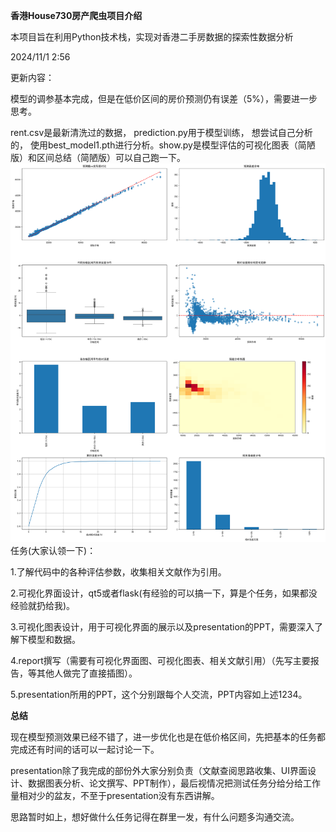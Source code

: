 **香港House730房产爬虫项目介绍‌**

本项目旨在利用Python技术栈，实现对香港二手房数据的探索性数据分析

2024/11/1 2:56

更新内容：

模型的调参基本完成，但是在低价区间的房价预测仍有误差（5%），需要进一步思考。

rent.csv是最新清洗过的数据， prediction.py用于模型训练， 想尝试自己分析的， 
使用best_model1.pth进行分析。show.py是模型评估的可视化图表（简陋版）和区间总结（简陋版）可以自己跑一下。
![img.png](img.png)
任务(大家认领一下)：

1.了解代码中的各种评估参数，收集相关文献作为引用。

2.可视化界面设计，qt5或者flask(有经验的可以搞一下，算是个任务，如果都没经验就扔给我)。

3.可视化图表设计，用于可视化界面的展示以及presentation的PPT，需要深入了解下模型和数据。

4.report撰写（需要有可视化界面图、可视化图表、相关文献引用）（先写主要报告，等其他人做完了直接插图）。

5.presentation所用的PPT，这个分别跟每个人交流，PPT内容如上述1234。

**总结**

现在模型预测效果已经不错了，进一步优化也是在低价格区间，先把基本的任务都完成还有时间的话可以一起讨论一下。

presentation除了我完成的部份外大家分别负责（文献查阅思路收集、UI界面设计、数据图表分析、论文撰写、PPT制作），最后视情况把测试任务分给分给工作量相对少的盆友，不至于presentation没有东西讲解。

思路暂时如上，想好做什么任务记得在群里一发，有什么问题多沟通交流。
